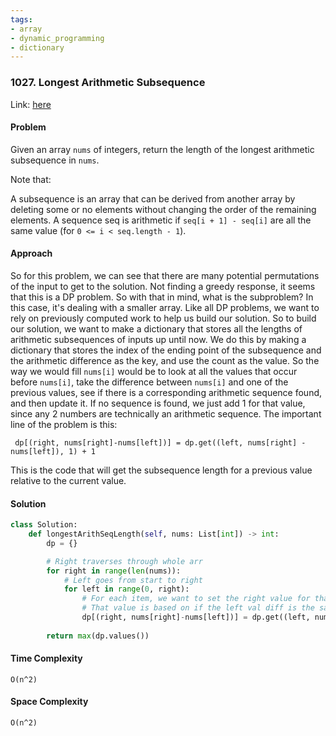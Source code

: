 ```yaml
---
tags:
- array
- dynamic_programming
- dictionary
---
```


### 1027. Longest Arithmetic Subsequence

Link: [here](https://leetcode.com/problems/longest-arithmetic-subsequence/)

#### Problem
Given an array `nums` of integers, return the length of the longest arithmetic subsequence in `nums`.

Note that:

A subsequence is an array that can be derived from another array by deleting some or no elements without changing the order of the remaining elements.
A sequence seq is arithmetic if `seq[i + 1] - seq[i]` are all the same value (for `0 <= i < seq.length - 1`).

#### Approach
So for this problem, we can see that there are many potential permutations of the input to get to the solution. Not finding a greedy response, it seems that this is a DP problem. So with that in mind, what is the subproblem? 
In this case, it's dealing with a smaller array. Like all DP problems, we want to rely on previously computed work to help us build our solution. So to build our solution, we want to make a dictionary that stores all the lengths of arithmetic subsequences of inputs up until now. We do this by making a dictionary that stores the index of the ending point of the subsequence and the arithmetic difference as the key, and use the count as the value. So the way we would fill `nums[i]` would be to look at all the values that occur before `nums[i]`, take the difference between `nums[i]` and one of the previous values, see if there is a corresponding arithmetic sequence found, and then update it. If no sequence is found, we just add 1 for that value, since any 2 numbers are technically an arithmetic sequence. 
The important line of the problem is this:
```
 dp[(right, nums[right]-nums[left])] = dp.get((left, nums[right] - nums[left]), 1) + 1
```
This is the code that will get the subsequence length for a previous value relative to the current value.

#### Solution
```python 
class Solution:
    def longestArithSeqLength(self, nums: List[int]) -> int:
        dp = {}

        # Right traverses through whole arr
        for right in range(len(nums)):
            # Left goes from start to right
            for left in range(0, right):
                # For each item, we want to set the right value for that index and diff
                # That value is based on if the left val diff is the same, and if it has
                dp[(right, nums[right]-nums[left])] = dp.get((left, nums[right] - nums[left]), 1) + 1
        
        return max(dp.values())
```

#### Time Complexity
`O(n^2)`

#### Space Complexity
`O(n^2)`

